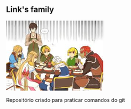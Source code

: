 ## Link's family

![I'm gonna get you ganondorf!](https://github.com/PLM4/Praticando-Git/blob/familia-link/familia-link.jpg)

Repositório criado para praticar comandos do git
